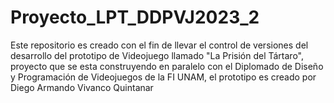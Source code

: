 # Proyecto_LPT_DDPVJ2023_2
Este repositorio es creado con el fin de llevar el control de versiones del desarrollo del prototipo de Videojuego llamado "La Prisión del Tártaro", proyecto que se esta construyendo en paralelo con el Diplomado de Diseño y Programación de Videojuegos de la FI UNAM, el prototipo es creado por Diego Armando Vivanco Quintanar
